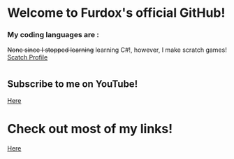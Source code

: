 <!--
**NathanTurnYT/NathanTurnYT** is a ✨ _special_ ✨ repository because its `README.md` (this file) appears on your GitHub profile.

Here are some ideas to get you started:

- 🔭 I’m currently working on ...
- 🌱 I’m currently learning ...
- 👯 I’m looking to collaborate on ...
- 🤔 I’m looking for help with ...
- 💬 Ask me about ...
- 📫 How to reach me: ...
- 😄 Pronouns: ...
- ⚡ Fun fact: ...
-->

# Welcome to Furdox's official GitHub!

### My coding languages are :
~~None since I stopped learning~~ learning C#!, however, I make scratch games! [Scatch Profile](http://tiny.cc/guffcat)

#

## Subscribe to me on YouTube!

[Here](http://tiny.cc/furdoxyt)

# Check out most of my links!

[Here](http://tiny.cc/po)
